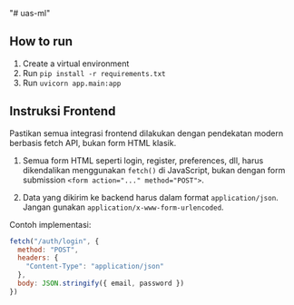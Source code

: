 "# uas-ml" 

## How to run
1. Create a virtual environment
1. Run `pip install -r requirements.txt`
2. Run `uvicorn app.main:app`

## Instruksi Frontend

Pastikan semua integrasi frontend dilakukan dengan pendekatan modern berbasis fetch API, bukan form HTML klasik.

1. Semua form HTML seperti login, register, preferences, dll, harus dikendalikan menggunakan `fetch()` di JavaScript, bukan dengan form submission `<form action="..." method="POST">`.

2. Data yang dikirim ke backend harus dalam format `application/json`. Jangan gunakan `application/x-www-form-urlencoded`.

Contoh implementasi:
```javascript
fetch("/auth/login", {
  method: "POST",
  headers: {
    "Content-Type": "application/json"
  },
  body: JSON.stringify({ email, password })
})